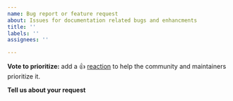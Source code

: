 ```yaml
---
name: Bug report or feature request
about: Issues for documentation related bugs and enhancments
title: ''
labels: ''
assignees: ''

---
```


<!-- Please keep this note for the community -->

**Vote to prioritize:** add a 👍 [reaction](https://blog.github.com/2016-03-10-add-reactions-to-pull-requests-issues-and-comments/) to help the community and maintainers prioritize it.

<!-- Thank you for keeping this note for the community -->

<!--

**Security disclosures**

If you think you’ve found a potential security issue, don't report it here as an issue.  Instead, follow the instructions at [vaadin.com/security](https://vaadin.com/security/) or [send an email to Vaadin directly](mailto:security@vaadin.com).

-->

**Tell us about your request**
